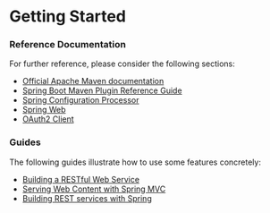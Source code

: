 # Getting Started

### Reference Documentation
For further reference, please consider the following sections:

* [Official Apache Maven documentation](https://maven.apache.org/guides/index.html)
* [Spring Boot Maven Plugin Reference Guide](https://docs.spring.io/spring-boot/docs/2.2.7.RELEASE/maven-plugin/)
* [Spring Configuration Processor](https://docs.spring.io/spring-boot/docs/2.2.7.RELEASE/reference/htmlsingle/#configuration-metadata-annotation-processor)
* [Spring Web](https://docs.spring.io/spring-boot/docs/2.2.7.RELEASE/reference/htmlsingle/#boot-features-developing-web-applications)
* [OAuth2 Client](https://docs.spring.io/spring-boot/docs/2.2.7.RELEASE/reference/htmlsingle/#boot-features-security-oauth2-client)

### Guides
The following guides illustrate how to use some features concretely:

* [Building a RESTful Web Service](https://spring.io/guides/gs/rest-service/)
* [Serving Web Content with Spring MVC](https://spring.io/guides/gs/serving-web-content/)
* [Building REST services with Spring](https://spring.io/guides/tutorials/bookmarks/)

